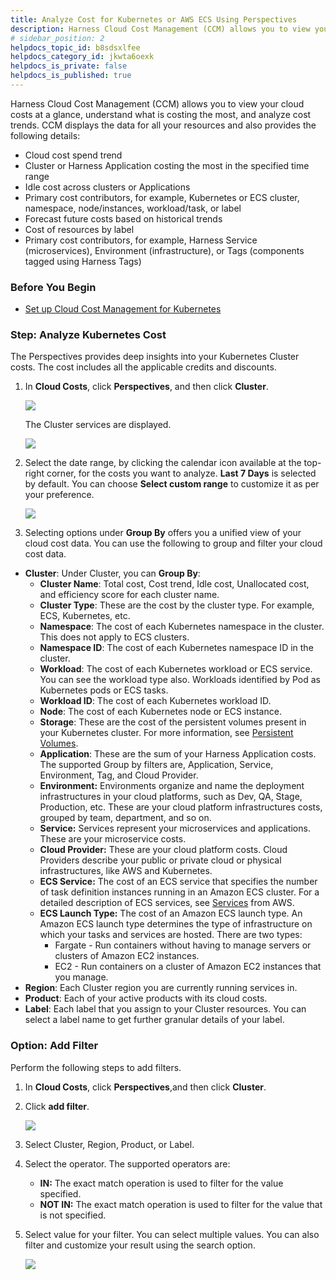 ```yaml
---
title: Analyze Cost for Kubernetes or AWS ECS Using Perspectives
description: Harness Cloud Cost Management (CCM) allows you to view your cloud costs at a glance, understand what is costing the most, and analyze cost trends. CCM displays the data for all your resources and als…
# sidebar_position: 2
helpdocs_topic_id: b8sdsxlfee
helpdocs_category_id: jkwta6oexk
helpdocs_is_private: false
helpdocs_is_published: true
---
```


Harness Cloud Cost Management (CCM) allows you to view your cloud costs at a glance, understand what is costing the most, and analyze cost trends. CCM displays the data for all your resources and also provides the following details:

* Cloud cost spend trend
* Cluster or Harness Application costing the most in the specified time range
* Idle cost across clusters or Applications
* Primary cost contributors, for example, Kubernetes or ECS cluster, namespace, node/instances, workload/task, or label
* Forecast future costs based on historical trends
* Cost of resources by label
* Primary cost contributors, for example, Harness Service (microservices), Environment (infrastructure), or Tags (components tagged using Harness Tags)


### Before You Begin

* [Set up Cloud Cost Management for Kubernetes](../../1-onboard-with-cloud-cost-management/set-up-cloud-cost-management/set-up-cost-visibility-for-kubernetes.md)

### Step: Analyze Kubernetes Cost

The Perspectives provides deep insights into your Kubernetes Cluster costs. The cost includes all the applicable credits and discounts.

1. In **Cloud Costs**, click **Perspectives**, and then click **Cluster**.
   
     ![](./static/analyze-cost-for-k8s-ecs-using-perspectives-01.png)
   
   The Cluster services are displayed.
   
     ![](./static/analyze-cost-for-k8s-ecs-using-perspectives-02.png)

2. Select the date range, by clicking the calendar icon available at the top-right corner, for the costs you want to analyze. **Last 7 Days** is selected by default. You can choose **Select custom range** to customize it as per your preference.
   
     ![](./static/analyze-cost-for-k8s-ecs-using-perspectives-03.png)

3. Selecting options under **Group By** offers you a unified view of your cloud cost data. You can use the following to group and filter your cloud cost data.
* **Cluster**: Under Cluster, you can **Group By**:
	+ **Cluster Name**: Total cost, Cost trend, Idle cost, Unallocated cost, and efficiency score for each cluster name.
	+ **Cluster Type**: These are the cost by the cluster type. For example, ECS, Kubernetes, etc.
	+ **Namespace**: The cost of each Kubernetes namespace in the cluster. This does not apply to ECS clusters.
	+ **Namespace ID**: The cost of each Kubernetes namespace ID in the cluster.
	+ **Workload**: The cost of each Kubernetes workload or ECS service. You can see the workload type also. Workloads identified by Pod as Kubernetes pods or ECS tasks.
	+ **Workload ID**: The cost of each Kubernetes workload ID.
	+ **Node**: The cost of each Kubernetes node or ECS instance.
	+ **Storage**: These are the cost of the persistent volumes present in your Kubernetes cluster. For more information, see [Persistent Volumes](https://kubernetes.io/docs/concepts/storage/persistent-volumes/).
	+ **Application**: These are the sum of your Harness Application costs. The supported Group by filters are, Application, Service, Environment, Tag, and Cloud Provider.
	+ **Environment:** Environments organize and name the deployment infrastructures in your cloud platforms, such as Dev, QA, Stage, Production, etc. These are your cloud platform infrastructures costs, grouped by team, department, and so on.
	+ **Service:** Services represent your microservices and applications. These are your microservice costs.
	+ **Cloud Provider:** These are your cloud platform costs. Cloud Providers describe your public or private cloud or physical infrastructures, like AWS and Kubernetes.
	+ **ECS Service:** The cost of an ECS service that specifies the number of task definition instances running in an Amazon ECS cluster. For a detailed description of ECS services, see [Services](https://docs.aws.amazon.com/AmazonECS/latest/developerguide/ecs_services.html) from AWS.
	+ **ECS Launch Type:** The cost of an Amazon ECS launch type. An Amazon ECS launch type determines the type of infrastructure on which your tasks and services are hosted. There are two types:
		- Fargate - Run containers without having to manage servers or clusters of Amazon EC2 instances.
		- EC2 - Run containers on a cluster of Amazon EC2 instances that you manage.
* **Region**: Each Cluster region you are currently running services in.
* **Product**: Each of your active products with its cloud costs.
* **Label**: Each label that you assign to your Cluster resources. You can select a label name to get further granular details of your label.

### Option: Add Filter

Perform the following steps to add filters.

1. In **Cloud Costs**, click **Perspectives**,and then click **Cluster**.
2. Click **add filter**.
   
     ![](./static/analyze-cost-for-k8s-ecs-using-perspectives-04.png)

3. Select Cluster, Region, Product, or Label.
4. Select the operator. The supported operators are:
	* **IN:** The exact match operation is used to filter for the value specified.
	* **NOT IN:** The exact match operation is used to filter for the value that is not specified.
5. Select value for your filter. You can select multiple values. You can also filter and customize your result using the search option.
   
     ![](./static/analyze-cost-for-k8s-ecs-using-perspectives-05.png)

